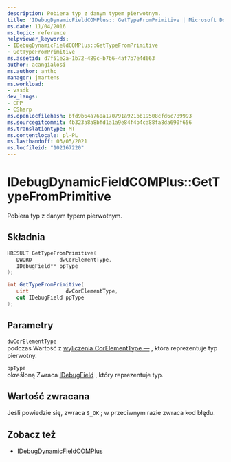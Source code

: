```yaml
---
description: Pobiera typ z danym typem pierwotnym.
title: 'IDebugDynamicFieldCOMPlus:: GetTypeFromPrimitive | Microsoft Docs'
ms.date: 11/04/2016
ms.topic: reference
helpviewer_keywords:
- IDebugDynamicFieldCOMPlus::GetTypeFromPrimitive
- GetTypeFromPrimitive
ms.assetid: d7f51e2a-1b72-489c-b7b6-4af7b7e4d663
author: acangialosi
ms.author: anthc
manager: jmartens
ms.workload:
- vssdk
dev_langs:
- CPP
- CSharp
ms.openlocfilehash: bfd9b64a760a170791a921bb19508cfd6c789993
ms.sourcegitcommit: 4b323a8a8bfd1a1a9e84f4b4ca88fa8da690f656
ms.translationtype: MT
ms.contentlocale: pl-PL
ms.lasthandoff: 03/05/2021
ms.locfileid: "102167220"
---
```

# <a name="idebugdynamicfieldcomplusgettypefromprimitive"></a>IDebugDynamicFieldCOMPlus::GetTypeFromPrimitive
Pobiera typ z danym typem pierwotnym.

## <a name="syntax"></a>Składnia

```cpp
HRESULT GetTypeFromPrimitive(
   DWORD         dwCorElementType,
   IDebugField** ppType
);
```

```csharp
int GetTypeFromPrimitive(
   uint            dwCorElementType,
   out IDebugField ppType
);
```

## <a name="parameters"></a>Parametry
`dwCorElementType`\
podczas Wartość z [wyliczenia CorElementType —](/dotnet/framework/unmanaged-api/metadata/corelementtype-enumeration) , która reprezentuje typ pierwotny.

`ppType`\
określoną Zwraca [IDebugField](../../../extensibility/debugger/reference/idebugfield.md) , który reprezentuje typ.

## <a name="return-value"></a>Wartość zwracana
 Jeśli powiedzie się, zwraca `S_OK` ; w przeciwnym razie zwraca kod błędu.

## <a name="see-also"></a>Zobacz też
- [IDebugDynamicFieldCOMPlus](../../../extensibility/debugger/reference/idebugdynamicfieldcomplus.md)
